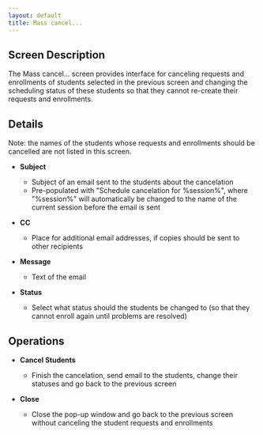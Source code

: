 ```yaml
---
layout: default
title: Mass cancel...
---
```



## Screen Description


 The Mass cancel... screen provides interface for canceling requests and enrollments of students selected in the previous screen and changing the scheduling status of these students so that they cannot re-create their requests and enrollments.

## Details


 Note: the names of the students whose requests and enrollments should be cancelled are not listed in this screen.

* **Subject**
	* Subject of an email sent to the students about the cancelation
	* Pre-populated with "Schedule cancelation for %session%", where "%session%" will automatically be changed to the name of the current session before the email is sent

* **CC**
	* Place for additional email addresses, if copies should be sent to other recipients

* **Message**
	* Text of the email

* **Status**
	* Select what status should the students be changed to (so that they cannot enroll again until problems are resolved)

## Operations

* **Cancel Students**
	* Finish the cancelation, send email to the students, change their statuses and go back to the previous screen

* **Close**
	* Close the pop-up window and go back to the previous screen without canceling the student requests and enrollments
